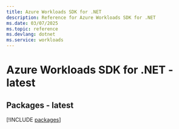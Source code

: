 ```yaml
---
title: Azure Workloads SDK for .NET
description: Reference for Azure Workloads SDK for .NET
ms.date: 03/07/2025
ms.topic: reference
ms.devlang: dotnet
ms.service: workloads
---
```

# Azure Workloads SDK for .NET - latest
## Packages - latest
[!INCLUDE [packages](workloads-index.md)]